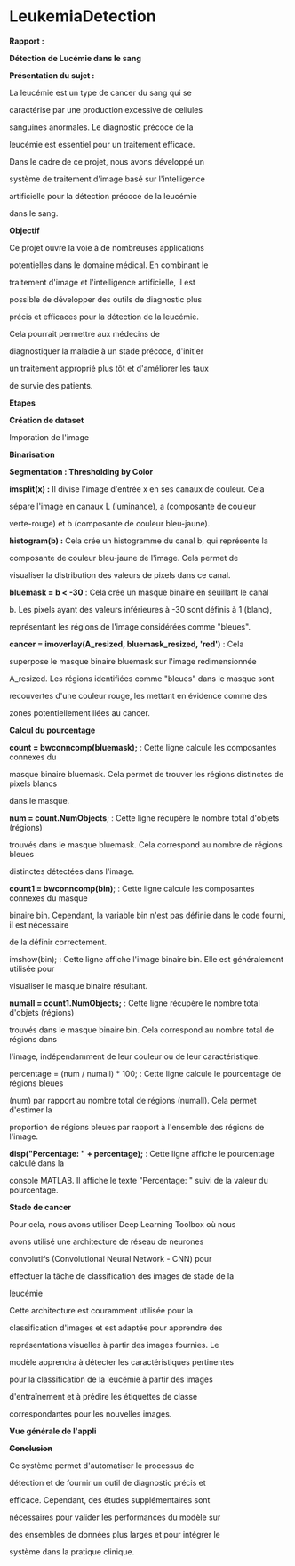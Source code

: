 # LeukemiaDetection

<a name="br1"></a> 

**Rapport :**

**Détection de Lucémie dans le sang**

<a name="br2"></a> 

**Présentation du sujet :**

La leucémie est un type de cancer du sang qui se

caractérise par une production excessive de cellules

sanguines anormales. Le diagnostic précoce de la

leucémie est essentiel pour un traitement efficace.

Dans le cadre de ce projet, nous avons développé un

système de traitement d'image basé sur l'intelligence

artificielle pour la détection précoce de la leucémie

dans le sang.

**Objectif**

Ce projet ouvre la voie à de nombreuses applications

potentielles dans le domaine médical. En combinant le

traitement d'image et l'intelligence artificielle, il est

possible de développer des outils de diagnostic plus

précis et efficaces pour la détection de la leucémie.

Cela pourrait permettre aux médecins de

diagnostiquer la maladie à un stade précoce, d'initier

un traitement approprié plus tôt et d'améliorer les taux

de survie des patients.



<a name="br3"></a> 

**Etapes**

**Création de dataset**

Imporation de l'image

**Binarisation**



<a name="br4"></a> 

**Segmentation : Thresholding by Color**

**imsplit(x) :** Il divise l'image d'entrée x en ses canaux de couleur. Cela

sépare l'image en canaux L (luminance), a (composante de couleur

verte-rouge) et b (composante de couleur bleu-jaune).

**histogram(b) :** Cela crée un histogramme du canal b, qui représente la

composante de couleur bleu-jaune de l'image. Cela permet de

visualiser la distribution des valeurs de pixels dans ce canal.

**bluemask = b < -30** : Cela crée un masque binaire en seuillant le canal

b. Les pixels ayant des valeurs inférieures à -30 sont définis à 1 (blanc),

représentant les régions de l'image considérées comme "bleues".

**cancer = imoverlay(A\_resized, bluemask\_resized, 'red')** : Cela

superpose le masque binaire bluemask sur l'image redimensionnée

A\_resized. Les régions identifiées comme "bleues" dans le masque sont

recouvertes d'une couleur rouge, les mettant en évidence comme des

zones potentiellement liées au cancer.



<a name="br5"></a> 

**Calcul du pourcentage**

**count = bwconncomp(bluemask);** : Cette ligne calcule les composantes connexes du

masque binaire bluemask. Cela permet de trouver les régions distinctes de pixels blancs

dans le masque.

**num = count.NumObjects**; : Cette ligne récupère le nombre total d'objets (régions)

trouvés dans le masque bluemask. Cela correspond au nombre de régions bleues

distinctes détectées dans l'image.

**count1 = bwconncomp(bin)**; : Cette ligne calcule les composantes connexes du masque

binaire bin. Cependant, la variable bin n'est pas définie dans le code fourni, il est nécessaire

de la définir correctement.

imshow(bin); : Cette ligne affiche l'image binaire bin. Elle est généralement utilisée pour

visualiser le masque binaire résultant.

**numall = count1.NumObjects;** : Cette ligne récupère le nombre total d'objets (régions)

trouvés dans le masque binaire bin. Cela correspond au nombre total de régions dans

l'image, indépendamment de leur couleur ou de leur caractéristique.

percentage = (num / numall) \* 100; : Cette ligne calcule le pourcentage de régions bleues

(num) par rapport au nombre total de régions (numall). Cela permet d'estimer la

proportion de régions bleues par rapport à l'ensemble des régions de l'image.

**disp("Percentage: " + percentage);** : Cette ligne affiche le pourcentage calculé dans la

console MATLAB. Il affiche le texte "Percentage: " suivi de la valeur du pourcentage.



<a name="br6"></a> 

**Stade de cancer**

Pour cela, nous avons utiliser Deep Learning Toolbox où nous

avons utilisé une architecture de réseau de neurones

convolutifs (Convolutional Neural Network - CNN) pour

effectuer la tâche de classification des images de stade de la

leucémie

Cette architecture est couramment utilisée pour la

classification d'images et est adaptée pour apprendre des

représentations visuelles à partir des images fournies. Le

modèle apprendra à détecter les caractéristiques pertinentes

pour la classification de la leucémie à partir des images

d'entraînement et à prédire les étiquettes de classe

correspondantes pour les nouvelles images.



<a name="br7"></a> 



<a name="br8"></a> 

**Vue générale de l'appli**



<a name="br9"></a> 

**~~Conclusion~~**

Ce système permet d'automatiser le processus de

détection et de fournir un outil de diagnostic précis et

efficace. Cependant, des études supplémentaires sont

nécessaires pour valider les performances du modèle sur

des ensembles de données plus larges et pour intégrer le

système dans la pratique clinique.


